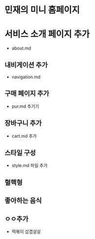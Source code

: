 # 민재의 미니 홈페이지

# 서비스 소개 페이지 추가

- about.md

## 내비게이션 추가

- navigation.md

## 구매 페이지 추가

- pur.md 추기기

## 장바구니 추가

- cart.md 추가

## 스타일 구성

- style.md 파일 추가

## 혈핵형

## 좋아하는 음식

## ㅇㅇ추가

- 떡볶이
  삽겹살살

